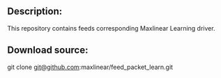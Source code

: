 ## Description:

This repository contains feeds corresponding Maxlinear Learning driver.

## Download source:

git clone git@github.com:maxlinear/feed_packet_learn.git
